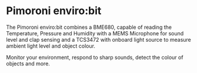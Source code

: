 <!--
---
name: enviro:bit
type: sensor
manufacturer: Pimoroni
description: Temperature, Pressure, Humidity, Sound and Light Sensors
pxt: https://github.com/pimoroni/pxt-envirobit
python: https://github.com/pimoroni/micropython-envirobit
buy: https://shop.pimoroni.com/products/enviro-bit
image: 'pimoroni-envirobit.jpg'
pin:
  P20:
    mode: I2C
  P19:
    mode: I2C
  P2:
    name: Microphone
    mode: analog
  P8:
    name: Lights
    mode: digital
    active: high
i2c:
  '0x29':
    name: Light/Colour Sensor
    device: TCS3472
  '0x76':
    name: Temp/Pressure/Humidity Sensor
    device: BME280
-->
# Pimoroni enviro:bit

The Pimoroni enviro:bit combines a BME680, capable of reading the Temperature, Pressure and Humidity with a MEMS Microphone for sound level and clap sensing and a TCS3472 with onboard light source to measure ambient light level and object colour.

Monitor your environment, respond to sharp sounds, detect the colour of objects and more.